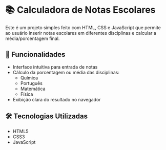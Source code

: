 # 📚 Calculadora de Notas Escolares

Este é um projeto simples feito com HTML, CSS e JavaScript que permite ao usuário inserir notas escolares em diferentes disciplinas e calcular a média/porcentagem final.

## 🚀 Funcionalidades

- Interface intuitiva para entrada de notas
- Cálculo da porcentagem ou média das disciplinas:
  - Química
  - Português
  - Matemática
  - Física
- Exibição clara do resultado no navegador

## 🛠️ Tecnologias Utilizadas

- HTML5
- CSS3
- JavaScript

## 

